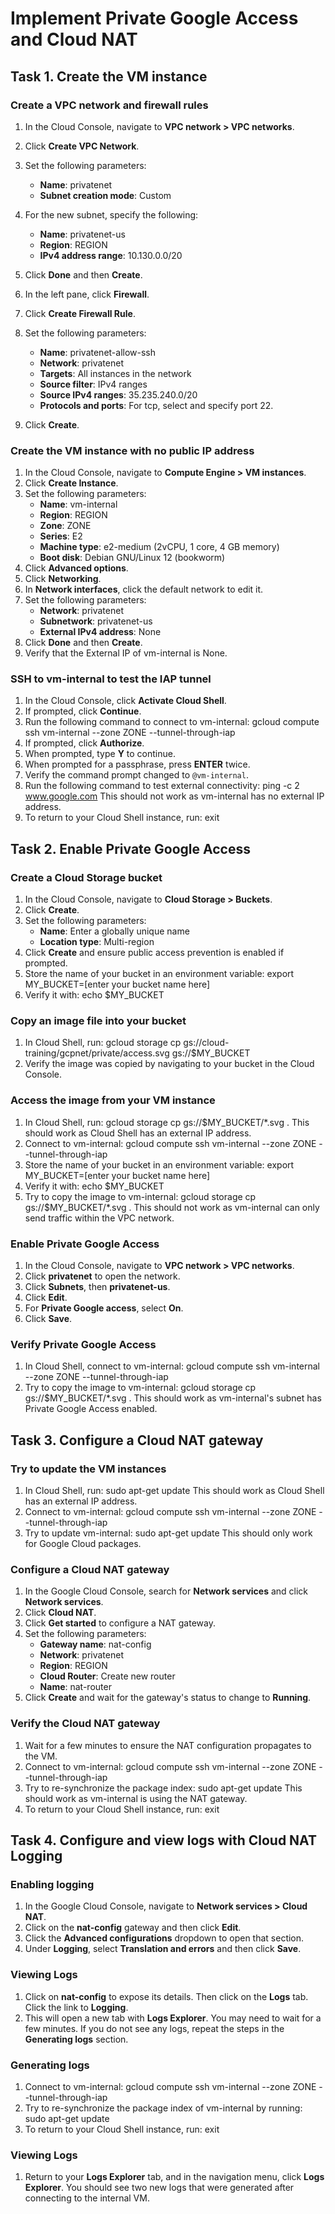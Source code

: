 # Implement Private Google Access and Cloud NAT

## Task 1. Create the VM instance

### Create a VPC network and firewall rules
1. In the Cloud Console, navigate to **VPC network > VPC networks**.
2. Click **Create VPC Network**.
3. Set the following parameters:
   - **Name**: privatenet
   - **Subnet creation mode**: Custom
4. For the new subnet, specify the following:
   - **Name**: privatenet-us
   - **Region**: REGION
   - **IPv4 address range**: 10.130.0.0/20
5. Click **Done** and then **Create**.

6. In the left pane, click **Firewall**.
7. Click **Create Firewall Rule**.
8. Set the following parameters:
   - **Name**: privatenet-allow-ssh
   - **Network**: privatenet
   - **Targets**: All instances in the network
   - **Source filter**: IPv4 ranges
   - **Source IPv4 ranges**: 35.235.240.0/20
   - **Protocols and ports**: For tcp, select and specify port 22.
9. Click **Create**.

### Create the VM instance with no public IP address
1. In the Cloud Console, navigate to **Compute Engine > VM instances**.
2. Click **Create Instance**.
3. Set the following parameters:
   - **Name**: vm-internal
   - **Region**: REGION
   - **Zone**: ZONE
   - **Series**: E2
   - **Machine type**: e2-medium (2vCPU, 1 core, 4 GB memory)
   - **Boot disk**: Debian GNU/Linux 12 (bookworm)
4. Click **Advanced options**.
5. Click **Networking**.
6. In **Network interfaces**, click the default network to edit it.
7. Set the following parameters:
   - **Network**: privatenet
   - **Subnetwork**: privatenet-us
   - **External IPv4 address**: None
8. Click **Done** and then **Create**.
9. Verify that the External IP of vm-internal is None.

### SSH to vm-internal to test the IAP tunnel
1. In the Cloud Console, click **Activate Cloud Shell**.
2. If prompted, click **Continue**.
3. Run the following command to connect to vm-internal:
   gcloud compute ssh vm-internal --zone ZONE --tunnel-through-iap
4. If prompted, click **Authorize**.
5. When prompted, type **Y** to continue.
6. When prompted for a passphrase, press **ENTER** twice.
7. Verify the command prompt changed to `@vm-internal`.
8. Run the following command to test external connectivity:
   ping -c 2 www.google.com
   This should not work as vm-internal has no external IP address.
9. To return to your Cloud Shell instance, run:
   exit

## Task 2. Enable Private Google Access

### Create a Cloud Storage bucket
1. In the Cloud Console, navigate to **Cloud Storage > Buckets**.
2. Click **Create**.
3. Set the following parameters:
   - **Name**: Enter a globally unique name
   - **Location type**: Multi-region
4. Click **Create** and ensure public access prevention is enabled if prompted.
5. Store the name of your bucket in an environment variable:
   export MY_BUCKET=[enter your bucket name here]
6. Verify it with:
   echo $MY_BUCKET

### Copy an image file into your bucket
1. In Cloud Shell, run:
   gcloud storage cp gs://cloud-training/gcpnet/private/access.svg gs://$MY_BUCKET
2. Verify the image was copied by navigating to your bucket in the Cloud Console.

### Access the image from your VM instance
1. In Cloud Shell, run:
   gcloud storage cp gs://$MY_BUCKET/*.svg .
   This should work as Cloud Shell has an external IP address.
2. Connect to vm-internal:
   gcloud compute ssh vm-internal --zone ZONE --tunnel-through-iap
3. Store the name of your bucket in an environment variable:
   export MY_BUCKET=[enter your bucket name here]
4. Verify it with:
   echo $MY_BUCKET
5. Try to copy the image to vm-internal:
   gcloud storage cp gs://$MY_BUCKET/*.svg .
   This should not work as vm-internal can only send traffic within the VPC network.

### Enable Private Google Access
1. In the Cloud Console, navigate to **VPC network > VPC networks**.
2. Click **privatenet** to open the network.
3. Click **Subnets**, then **privatenet-us**.
4. Click **Edit**.
5. For **Private Google access**, select **On**.
6. Click **Save**.

### Verify Private Google Access
1. In Cloud Shell, connect to vm-internal:
   gcloud compute ssh vm-internal --zone ZONE --tunnel-through-iap
2. Try to copy the image to vm-internal:
   gcloud storage cp gs://$MY_BUCKET/*.svg .
   This should work as vm-internal's subnet has Private Google Access enabled.

## Task 3. Configure a Cloud NAT gateway

### Try to update the VM instances
1. In Cloud Shell, run:
   sudo apt-get update
   This should work as Cloud Shell has an external IP address.
2. Connect to vm-internal:
   gcloud compute ssh vm-internal --zone ZONE --tunnel-through-iap
3. Try to update vm-internal:
   sudo apt-get update
   This should only work for Google Cloud packages.

### Configure a Cloud NAT gateway
1. In the Google Cloud Console, search for **Network services** and click **Network services**.
2. Click **Cloud NAT**.
3. Click **Get started** to configure a NAT gateway.
4. Set the following parameters:
   - **Gateway name**: nat-config
   - **Network**: privatenet
   - **Region**: REGION
   - **Cloud Router**: Create new router
   - **Name**: nat-router
5. Click **Create** and wait for the gateway's status to change to **Running**.

### Verify the Cloud NAT gateway
1. Wait for a few minutes to ensure the NAT configuration propagates to the VM.
2. Connect to vm-internal:
   gcloud compute ssh vm-internal --zone ZONE --tunnel-through-iap
3. Try to re-synchronize the package index:
   sudo apt-get update
   This should work as vm-internal is using the NAT gateway.
4. To return to your Cloud Shell instance, run:
   exit

## Task 4. Configure and view logs with Cloud NAT Logging

### Enabling logging
1. In the Google Cloud Console, navigate to **Network services > Cloud NAT**.
2. Click on the **nat-config** gateway and then click **Edit**.
3. Click the **Advanced configurations** dropdown to open that section.
4. Under **Logging**, select **Translation and errors** and then click **Save**.

### Viewing Logs
1. Click on **nat-config** to expose its details. Then click on the **Logs** tab. Click the link to **Logging**.
2. This will open a new tab with **Logs Explorer**. You may need to wait for a few minutes. If you do not see any logs, repeat the steps in the **Generating logs** section.

### Generating logs
1. Connect to vm-internal:
   gcloud compute ssh vm-internal --zone ZONE --tunnel-through-iap
2. Try to re-synchronize the package index of vm-internal by running:
   sudo apt-get update
3. To return to your Cloud Shell instance, run:
   exit

### Viewing Logs
1. Return to your **Logs Explorer** tab, and in the navigation menu, click **Logs Explorer**. You should see two new logs that were generated after connecting to the internal VM.
